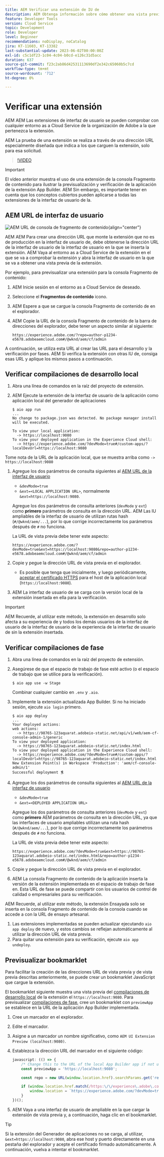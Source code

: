 ```yaml
---
title: AEM Verificar una extensión de IU de
description: AEM Obtenga información sobre cómo obtener una vista previa, probar y comprobar una extensión de la interfaz de usuario de la aplicación antes de implementarla en producción.
feature: Developer Tools
version: Cloud Service
topic: Development
role: Developer
level: Beginner
recommendations: noDisplay, noCatalog
jira: KT-11603, KT-13382
last-substantial-update: 2023-06-02T00:00:00Z
exl-id: c5c1df23-1c04-4c04-b0cd-e126c31d5acc
duration: 637
source-git-commit: f23c2ab86d42531113690df2e342c65060b5c7cd
workflow-type: tm+mt
source-wordcount: '712'
ht-degree: 0%

---
```


# Verificar una extensión

AEM AEM Las extensiones de interfaz de usuario se pueden comprobar con cualquier entorno as a Cloud Service de la organización de Adobe a la que pertenezca la extensión.

AEM La prueba de una extensión se realiza a través de una dirección URL especialmente diseñada que indica a los que carguen la extensión, solo para esa solicitud.

>[!VIDEO](https://video.tv.adobe.com/v/3412877?quality=12&learn=on)

>[!IMPORTANT]
>
> El vídeo anterior muestra el uso de una extensión de la consola Fragmento de contenido para ilustrar la previsualización y verificación de la aplicación de la extensión App Builder. AEM Sin embargo, es importante tener en cuenta que los conceptos cubiertos pueden aplicarse a todas las extensiones de la interfaz de usuario de la.

## AEM URL de interfaz de usuario

![AEM URL de consola de fragmento de contenido](./assets/verify/content-fragment-console-url.png){align="center"}

AEM AEM Para crear una dirección URL que monte la extensión que no es de producción en la interfaz de usuario de, debe obtenerse la dirección URL de la interfaz de usuario de la interfaz de usuario en la que se inserta la extensión. AEM Vaya al entorno as a Cloud Service de la extensión en el que se va a comprobar la extensión y abra la interfaz de usuario en la que se va a obtener una vista previa de la extensión.

Por ejemplo, para previsualizar una extensión para la consola Fragmento de contenido:

1. AEM Inicie sesión en el entorno as a Cloud Service de deseado.
2. Seleccione el __Fragmentos de contenido__ icono.
3. AEM Espere a que se cargue la consola Fragmento de contenido de en el explorador.
4. AEM Copie la URL de la consola Fragmento de contenido de la barra de direcciones del explorador, debe tener un aspecto similar al siguiente:

   ```
   https://experience.adobe.com/?repo=author-p1234-e5678.adobeaemcloud.com#/@wknd/aem/cf/admin
   ```

A continuación, se utiliza esta URL al crear las URL para el desarrollo y la verificación por fases. AEM Si verifica la extensión con otras IU de, consiga esas URL y aplique los mismos pasos a continuación.

## Verificar compilaciones de desarrollo local

1. Abra una línea de comandos en la raíz del proyecto de extensión.
1. AEM Ejecute la extensión de la interfaz de usuario de la aplicación como aplicación local del generador de aplicaciones

   ```shell
   $ aio app run
   ...
   No change to package.json was detected. No package manager install will be executed.
   
   To view your local application:
     -> https://localhost:9080
   To view your deployed application in the Experience Cloud shell:
     -> https://experience.adobe.com/?devMode=true#/custom-apps/?localDevUrl=https://localhost:9080
   ```

Tome nota de la URL de la aplicación local, que se muestra arriba como `-> https://localhost:9080`

1. Agregue los dos parámetros de consulta siguientes al [AEM URL de la interfaz de usuario](#aem-ui-url)
   + `&devMode=true`
   + `&ext=<LOCAL APPLICATION URL>`, normalmente `&ext=https://localhost:9080`.

   Agregue los dos parámetros de consulta anteriores (`devMode` y `ext`) como __primero__ parámetros de consulta en la dirección URL. AEM Las IU ampliables de la interfaz de usuario de utilizan rutas hash (`#/@wknd/aem/...`), por lo que corrige incorrectamente los parámetros después de `#` no funciona.

   La URL de vista previa debe tener este aspecto:

   ```
   https://experience.adobe.com/?devMode=true&ext=https://localhost:9080&repo=author-p1234-e5678.adobeaemcloud.com#/@wknd/aem/cf/admin
   ```

2. Copie y pegue la dirección URL de vista previa en el explorador.

   + Es posible que tenga que inicialmente, y luego periódicamente, [aceptar el certificado HTTPS](https://developer.adobe.com/uix/docs/services/aem-cf-console-admin/extension-development/#accepting-the-certificate-first-time-users) para el host de la aplicación local (`https://localhost:9080`).

3. AEM La interfaz de usuario de se carga con la versión local de la extensión insertada en ella para la verificación.

>[!IMPORTANT]
>
>AEM Recuerde, al utilizar este método, la extensión en desarrollo solo afecta a su experiencia de y todos los demás usuarios de la interfaz de usuario de la interfaz de usuario de la experiencia de la interfaz de usuario de sin la extensión insertada.

## Verificar compilaciones de fase

1. Abra una línea de comandos en la raíz del proyecto de extensión.
1. Asegúrese de que el espacio de trabajo de fase esté activo (o el espacio de trabajo que se utilice para la verificación).

   ```shell
   $ aio app use -w Stage
   ```

   Combinar cualquier cambio en `.env` y `.aio`.

1. Implemente la extensión actualizada App Builder. Si no ha iniciado sesión, ejecute `aio login` primero.

   ```shell
   $ aio app deploy
   ...
   Your deployed actions:
   web actions:
     -> https://98765-123aquarat.adobeio-static.net/api/v1/web/aem-cf-console-admin-1/generic 
   To view your deployed application:
     -> https://98765-123aquarat.adobeio-static.net/index.html
   To view your deployed application in the Experience Cloud shell:
     -> https://experience.adobe.com/?devMode=true#/custom-apps/?localDevUrl=https://98765-123aquarat.adobeio-static.net/index.html
   New Extension Point(s) in Workspace 'Production': 'aem/cf-console-admin/1'
   Successful deployment 🏄
   ```

1. Agregue los dos parámetros de consulta siguientes al [AEM URL de la interfaz de usuario](#aem-ui-url)
   + `&devMode=true`
   + `&ext=<DEPLOYED APPLICATION URL>`

   Agregue los dos parámetros de consulta anteriores (`devMode` y `ext`) como __primero__ AEM parámetros de consulta en la dirección URL, ya que las interfaces de usuario ampliables utilizan una ruta hash (`#/@wknd/aem/...`), por lo que corrige incorrectamente los parámetros después de `#` no funciona.

   La URL de vista previa debe tener este aspecto:

   ```
   https://experience.adobe.com/?devMode=true&ext=https://98765-123aquarat.adobeio-static.net/index.html&repo=author-p1234-e5678.adobeaemcloud.com#/@wknd/aem/cf/admin
   ```

1. Copie y pegue la dirección URL de vista previa en el explorador.
1. AEM La consola Fragmento de contenido de la aplicación inserta la versión de la extensión implementada en el espacio de trabajo de fase en. Esta URL de fase se puede compartir con los usuarios de control de calidad o empresariales para su verificación.

AEM Recuerde, al utilizar este método, la extensión Ensayada solo se inserta en la consola Fragmento de contenido de la consola cuando se accede a con la URL de ensayo artesanal.

1. Las extensiones implementadas se pueden actualizar ejecutando `aio app deploy` de nuevo, y estos cambios se reflejan automáticamente al utilizar la dirección URL de vista previa.
1. Para quitar una extensión para su verificación, ejecute `aio app undeploy`.

## Previsualizar bookmarklet

Para facilitar la creación de las direcciones URL de vista previa y de vista previa descritas anteriormente, se puede crear un bookmarklet JavaScript que cargue la extensión.

El bookmarklet siguiente muestra una vista previa del [compilaciones de desarrollo local](#verify-local-development-builds) de la extensión el `https://localhost:9080`. Para previsualizar [compilaciones de fase](#verify-stage-builds), cree un bookmarklet con `previewApp` se establece en la URL de la aplicación App Builder implementada.

1. Cree un marcador en el explorador.
2. Edite el marcador.
3. Asigne a un marcador un nombre significativo, como `AEM UI Extension Preview (localhost:9080)`.
4. Establezca la dirección URL del marcador en el siguiente código:

   ```javascript
   javascript: (() => {
       /* Change this to the URL of the local App Builder app if not using https://localhost:9080 */
       const previewApp = 'https://localhost:9080';
   
       const repo = new URL(window.location.href).searchParams.get('repo');
   
       if (window.location.href.match(/https:\/\/experience\.adobe\.com\/.*\/aem\/cf\/(editor|admin)\/.*/i)) {
           window.location = `https://experience.adobe.com/?devMode=true&ext=${previewApp}&repo=${repo}${window.location.hash}`;
       } 
   })();
   ```

5. AEM Vaya a una interfaz de usuario de ampliable en la que cargar la extensión de vista previa y, a continuación, haga clic en el bookmarklet.

>[!TIP]
>
> Si la extensión del Generador de aplicaciones no se carga, al utilizar, `&ext=https://localhost:9080`, abra ese host y puerto directamente en una pestaña del explorador y acepte el certificado firmado automáticamente. A continuación, vuelva a intentar el bookmarklet.
